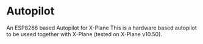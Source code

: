 # Autopilot
An ESP8266 based Autopilot for X-Plane
This is a hardware based autopilot to be useed together with X-Plane (tested on X-Plane v10.50).
